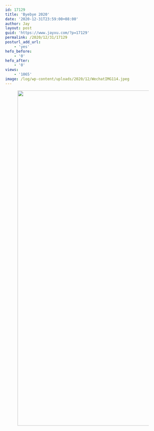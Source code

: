 ```yaml
---
id: 17129
title: 'Byebye 2020'
date: '2020-12-31T23:59:00+08:00'
author: Jay
layout: post
guid: 'https://www.jayxu.com/?p=17129'
permalink: /2020/12/31/17129
posturl_add_url:
    - 'yes'
hefo_before:
    - '0'
hefo_after:
    - '0'
views:
    - '1065'
image: /log/wp-content/uploads/2020/12/WechatIMG114.jpeg
---
```


<!-- wp:image {"id":17130,"width":811,"height":1080,"sizeSlug":"large","linkDestination":"attachment"} -->
<figure class="wp-block-image size-large is-resized"><a href="https://www.jayxu.com/2020/12/31/17129/wechatimg114"><img src="https://www.jayxu.com/log/wp-content/uploads/2020/12/WechatIMG114.jpeg" alt="" class="wp-image-17130" width="811" height="1080"/></a></figure>
<!-- /wp:image -->
